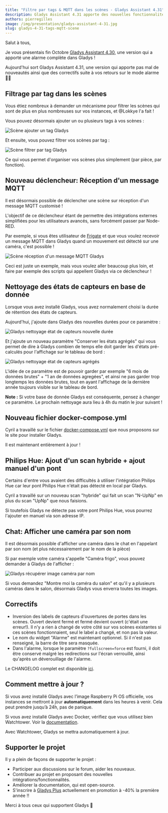 ```yaml
---
title: "Filtre par tags & MQTT dans les scènes - Gladys Assistant 4.31"
description: Gladys Assistant 4.31 apporte des nouvelles fonctionnalités dans les scènes, ainsi que des correctifs lié à la nouvelle fonctionnalité d'alarme.
authors: pierregilles
image: /img/presentation/gladys-assistant-4-31.jpg
slug: gladys-4-31-tags-mqtt-scene
---
```


Salut à tous,

Je vous présentais fin Octobre [Gladys Assistant 4.30](/fr/blog/gladys-4-30-alarm-mode/), une version qui a apporté une alarme complète dans Gladys !

Aujourd'hui sort Gladys Assistant 4.31, une version qui apporte pas mal de nouveautés ainsi que des correctifs suite à vos retours sur le mode alarme 🎉🎉

## Filtrage par tag dans les scènes

Vous étiez nombreux à demander un mécanisme pour filtrer les scènes qui sont de plus en plus nombreuses sur vos instances, et @Lokkye l'a fait !

<!--truncate-->

Vous pouvez désormais ajouter un ou plusieurs tags à vos scènes :

![Scène ajouter un tag Gladys](../../../static/img/articles/fr/gladys-4-31/scene-set-tag.jpg)

Et ensuite, vous pouvez filtrer vos scènes par tag :

![Scène filtrer par tag Gladys](../../../static/img/articles/fr/gladys-4-31/scene-tags-list.jpg)

Ce qui vous permet d'organiser vos scènes plus simplement (par pièce, par fonction).

## Nouveau déclencheur: Réception d'un message MQTT

Il est désormais possible de déclencher une scène sur réception d'un message MQTT customisé !

L'objectif de ce déclencheur étant de permettre des intégrations externes simplifiées pour les utilisateurs avancés, sans forcément passer par Node-RED.

Par exemple, si vous êtes utilisateur de [Frigate](https://docs.frigate.video/integrations/mqtt/) et que vous voulez recevoir un message MQTT dans Gladys quand un mouvement est détecté sur une caméra, c'est possible !

![Scène réception d'un message MQTT Gladys](../../../static/img/articles/fr/gladys-4-31/scene-mqtt-trigger.jpg)

Ceci est juste un exemple, mais vous voulez aller beaucoup plus loin, et faire par exemple des scripts qui appellent Gladys via ce déclencheur !

## Nettoyage des états de capteurs en base de donnée

Lorsque vous avez installé Gladys, vous avez normalement choisi la durée de rétention des états de capteurs.

Aujourd'hui, j'ajoute dans Gladys des nouvelles durées pour ce paramètre :

![Gladys nettoyage état de capteurs nouvelle durée](../../../static/img/articles/fr/gladys-4-31/state-history.jpg)

Et j'ajoute un nouveau paramètre "Conserver les états agrégés" qui vous permet de dire à Gladys combien de temps elle doit garder les d'états pré-calculés pour l'affichage sur le tableau de bord :

![Gladys nettoyage état de capteurs agrégés](../../../static/img/articles/fr/gladys-4-31/state-history-agregate.jpg)

L'idée de ce paramètre est de pouvoir garder par exemple "6 mois de données brutes" + "1 an de données agregées", et ainsi ne pas garder trop longtemps les données brutes, tout en ayant l'affichage de la dernière année toujours visible sur le tableau de bord.

**Note :** Si votre base de donnée Gladys est conséquente, pensez à changer ce paramètre. Le prochain nettoyage aura lieu à 4h du matin le jour suivant !

## Nouveau fichier docker-compose.yml

Cyril a travaillé sur le fichier [docker-compose.yml](https://github.com/GladysAssistant/Gladys/blob/master/docker/docker-compose.yml) que nous proposons sur le site pour installer Gladys.

Il est maintenant entièrement à jour !

## Philips Hue: Ajout d'un scan hybride + ajout manuel d'un pont

Certains d'entre vous avaient des difficultés à utiliser l'intégration Philips Hue car leur pont Philips Hue n'était pas détecté en local par Gladys.

Cyril a travaillé sur un nouveau scan "hybride" qui fait un scan "N-UpNp" en plus du scan "UpNp" que nous faisions.

Si toutefois Gladys ne détecte pas votre pont Philips Hue, vous pourrez l'ajouter en manuel via son adresse IP.

## Chat: Afficher une caméra par son nom

Il est désormais possible d'afficher une caméra dans le chat en l'appelant par son nom (et plus nécessairement par le nom de la pièce)

Si par exemple votre caméra s'appelle "Caméra frigo", vous pouvez demander à Gladys de l'afficher :

![Gladys récupérer image caméra par nom](../../../static/img/articles/fr/gladys-4-31/camera-by-name.jpg)

Si vous demandez "Montre moi la caméra du salon" et qu'il y a plusieurs caméras dans le salon, désormais Gladys vous enverra toutes les images.

## Correctifs

- Inversion des labels de capteurs d'ouvertures de portes dans les scènes. Ouvert devient fermé et fermé devient ouvert (c'était une erreur!). Il n'y a rien à changé de votre côté sur vos scènes existantes si ces scènes fonctionnaient, seul le label a changé, et non pas la valeur.
- Le nom du widget "Alarme" est maintenant optionnel. Si il n'est pas renseigné, la barre de titre sera masquée.
- Dans l'alarme, lorsque le paramètre `?fullscreen=force` est fourni, il doit être conservé malgré les redirections sur l'écran verrouillé, ainsi qu'après un déverouillage de l'alarme.

Le CHANGELOG complet est disponible [ici](https://github.com/GladysAssistant/Gladys/releases/tag/v4.31.0).

## Comment mettre à jour ?

Si vous avez installé Gladys avec l’image Raspberry Pi OS officielle, vos instances se mettront à jour **automatiquement** dans les heures à venir. Cela peut prendre jusqu’à 24h, pas de panique.

Si vous avez installé Gladys avec Docker, vérifiez que vous utilisez bien Watchtower. Voir la [documentation](/fr/docs/installation/docker#mise-à-jour-automatique-avec-watchtower).

Avec Watchtower, Gladys se mettra automatiquement à jour.

## Supporter le projet

Il y a plein de façons de supporter le projet :

- Participer aux discussions sur le forum, aider les nouveaux.
- Contribuer au projet en proposant des nouvelles intégrations/fonctionnalités.
- Améliorer la documentation, qui est open-source.
- S'inscrire à [Gladys Plus](/fr/plus) actuellement en promotion à -40% la première année !!

Merci à tous ceux qui supportent Gladys 🙏
